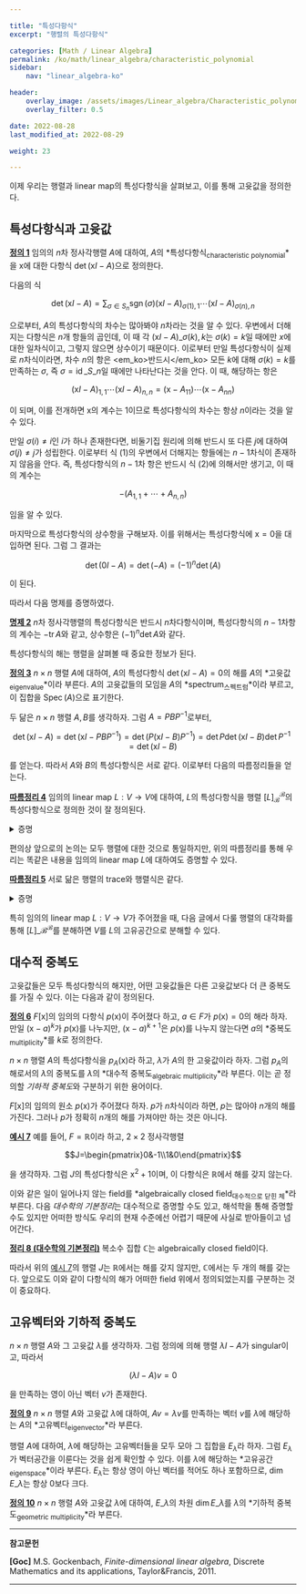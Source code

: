 ```yaml
---

title: "특성다항식"
excerpt: "행렬의 특성다항식"

categories: [Math / Linear Algebra]
permalink: /ko/math/linear_algebra/characteristic_polynomial
sidebar: 
    nav: "linear_algebra-ko"

header:
    overlay_image: /assets/images/Linear_algebra/Characteristic_polynomial.png
    overlay_filter: 0.5

date: 2022-08-28
last_modified_at: 2022-08-29

weight: 23

---
```


이제 우리는 행렬과 linear map의 특성다항식을 살펴보고, 이를 통해 고윳값을 정의한다. 

## 특성다항식과 고윳값

<div class="definition" markdown="1">

<ins id="df1">**정의 1**</ins> 임의의 $n$차 정사각행렬 $A$에 대하여, $A$의 *특성다항식<sub>characteristic polynomial</sub>*을 $\mathrm{x}$에 대한 다항식 $\det(\mathrm{x}I-A)$으로 정의한다.

</div>

다음의 식

$$\det(\mathrm{x}I-A)=\sum_{\sigma\in S_n}\operatorname{sgn}(\sigma)(\mathrm{x}I-A)_{\sigma(1),1}\cdots(\mathrm{x}I-A)_{\sigma(n),n}\tag{1}$$

으로부터, $A$의 특성다항식의 차수는 많아봐야 $n$차라는 것을 알 수 있다. 우변에서 더해지는 다항식은 $n$개 항들의 곱인데, 이 때 각 $(\mathrm{x}I-A)\_{\sigma(k),k}$는 $\sigma(k)=k$일 때에만 $x$에 대한 일차식이고, 그렇지 않으면 상수이기 때문이다. 이로부터 만일 특성다항식이 실제로 $n$차식이라면, 차수 $n$의 항은 <em_ko>반드시</em_ko> 모든 $k$에 대해 $\sigma(k)=k$를 만족하는 $\sigma$, 즉 $\sigma=\operatorname{id}\_{S\_n}$일 때에만 나타난다는 것을 안다. 이 때, 해당하는 항은

$$(\mathrm{x}I-A)_{1,1}\cdots(\mathrm{x}I-A)_{n,n}=(\mathrm{x}-A_{11})\cdots(\mathrm{x}-A_{nn})\tag{2}$$

이 되며, 이를 전개하면 $\mathrm{x}$의 계수는 $1$이므로 특성다항식의 차수는 항상 $n$이라는 것을 알 수 있다. 

만일 $\sigma(i)\neq i$인 $i$가 하나 존재한다면, 비둘기집 원리에 의해 반드시 또 다른 $j$에 대하여 $\sigma(j)\neq j$가 성립한다. 이로부터 식 (1)의 우변에서 더해지는 항들에는 $n-1$차식이 존재하지 않음을 안다. 즉, 특성다항식의 $n-1$차 항은 반드시 식 (2)에 의해서만 생기고, 이 때의 계수는 

$$-(A_{1,1}+\cdots+A_{n,n})$$

임을 알 수 있다.

마지막으로 특성다항식의 상수항을 구해보자. 이를 위해서는 특성다항식에 $\mathrm{x}=0$을 대입하면 된다. 그럼 그 결과는

$$\det(0I-A)=\det(-A)=(-1)^n\det(A)$$

이 된다. 

따라서 다음 명제를 증명하였다.

<div class="proposition" markdown="1">

<ins id="pp2">**명제 2**</ins> $n$차 정사각행렬의 특성다항식은 반드시 $n$차다항식이며, 특성다항식의 $n-1$차항의 계수는 $-\operatorname{tr}A$와 같고, 상수항은 $(-1)^n\det A$와 같다.

</div>

특성다항식의 해는 행렬을 살펴볼 때 중요한 정보가 된다.

<div class="definition" markdown="1">

<ins id="df3">**정의 3**</ins> $n\times n$ 행렬 $A$에 대하여, $A$의 특성다항식 $\det(\mathrm{x}I-A)=0$의 해를 $A$의 *고윳값<sub>eigenvalue</sub>*이라 부른다. $A$의 고윳값들의 모임을 $A$의 *spectrum<sub>스펙트럼</sub>*이라 부르고, 이 집합을 $\operatorname{Spec}(A)$으로 표기한다.

</div>

두 닮은 $n\times n$ 행렬 $A,B$를 생각하자. 그럼 $A=PBP^{-1}$로부터, 

$$\det(\mathrm{x}I-A)=\det(\mathrm{x}I-PBP^{-1})=\det(P(\mathrm{x}I-B)P^{-1})=\det P\det(\mathrm{x}I-B)\det P^{-1}=\det(\mathrm{x}I-B)$$

를 얻는다. 따라서 $A$와 $B$의 특성다항식은 서로 같다. 이로부터 다음의 따름정리들을 얻는다.

<div class="proposition" markdown="1">

<ins id="crl4">**따름정리 4**</ins> 임의의 linear map $L:V\rightarrow V$에 대하여, $L$의 특성다항식을 <phrase>행렬 $[L]_\mathcal{B}^\mathcal{B}$의 특성다항식</phrase>으로 정의한 것이 잘 정의된다.

</div>
<details class="proof" markdown="1">
<summary>증명</summary>

즉, $V$의 basis $\mathcal{B}$ 대신 $\mathcal{C}$를 택하여도 $L$의 특성다항식에는 변화가 없다는 것을 보여야 한다. 앞선 논증에 의하여, 이는 [§기저변환, 정의 2]로부터 두 행렬표현 $[L]\_\mathcal{B}^\mathcal{B}$와 $[L]\_\mathcal{C}^\mathcal{C}$가 서로 닮은 행렬이라는 것을 관찰하는 것으로 충분하다.

</details>

편의상 앞으로의 논의는 모두 행렬에 대한 것으로 통일하지만, 위의 따름정리를 통해 우리는 똑같은 내용을 임의의 linear map $L$에 대하여도 증명할 수 있다.

<div class="proposition" markdown="1">

<ins id="crl5">**따름정리 5**</ins> 서로 닮은 행렬의 trace와 행렬식은 같다. 

</div>
<details class="proof" markdown="1">
<summary>증명</summary>

앞선 논증으로부터 $A$와 $B$는 같은 특성다항식을 갖는다는 것을 알고, [명제 2](#pp2)로부터 행렬의 trace와 행렬식은 특성다항식으로부터 결정된다. 

</details>

특히 임의의 linear map $L:V\rightarrow V$가 주어졌을 때, 다음 글에서 다룰 행렬의 대각화를 통해 $[L]\_\mathcal{B}^\mathcal{B}$를 분해하면 $V$를 $L$의 고유공간으로 분해할 수 있다.

## 대수적 중복도

고윳값들은 모두 특성다항식의 해지만, 어떤 고윳값들은 다른 고윳값보다 더 큰 중복도를 가질 수 있다. 이는 다음과 같이 정의된다.

<div class="definition" markdown="1">

<ins id="df6">**정의 6**</ins> $F[\mathrm{x}]$의 임의의 다항식 $p(\mathrm{x})$이 주어졌다 하고, $a\in F$가 $p(\mathrm{x})=0$의 해라 하자. 만일 $(\mathrm{x}-a)^k$가 $p(\mathrm{x})$를 나누지만, $(\mathrm{x}-a)^{k+1}$은 $p(\mathrm{x})$를 나누지 않는다면 $a$의 *중복도<sub>multiplicity</sub>*를 $k$로 정의한다. 

</div>

$n\times n$ 행렬 $A$의 특성다항식을 $p_A(\mathrm{x})$라 하고, $\lambda$가 $A$의 한 고윳값이라 하자. 그럼 $p_A$의 해로서의 $\lambda$의 중복도를 $\lambda$의 *대수적 중복도<sub>algebraic multiplicity</sub>*라 부른다. 이는 곧 정의할 *기하적 중복도*와 구분하기 위한 용어이다. 

$F[\mathrm{x}]$의 임의의 원소 $p(\mathrm{x})$가 주어졌다 하자. $p$가 $n$차식이라 하면, $p$는 많아야 $n$개의 해를 가진다. 그러나 $p$가 정확히 $n$개의 해를 가져야만 하는 것은 아니다.

<div class="example" markdown="1">

<ins id="ex7">**예시 7**</ins> 예를 들어, $F=\mathbb{R}$이라 하고, $2\times 2$ 정사각행렬

$$J=\begin{pmatrix}0&-1\\1&0\end{pmatrix}$$

을 생각하자. 그럼 $J$의 특성다항식은 $\mathrm{x}^2+1$이며, 이 다항식은 $\mathbb{R}$에서 해를 갖지 않는다. 

</div>

이와 같은 일이 일어나지 않는 field를 *algebraically closed field<sub>대수적으로 닫힌 체</sub>*라 부른다. 다음 *대수학의 기본정리*는 대수적으로 증명할 수도 있고, 해석학을 통해 증명할 수도 있지만 어떠한 방식도 우리의 현재 수준에선 어렵기 때문에 사실로 받아들이고 넘어간다.

<div class="proposition" markdown="1">

<ins id="thm8">**정리 8 (대수학의 기본정리)**</ins> 복소수 집합 $\mathbb{C}$는 algebraically closed field이다.

</div>

따라서 위의 [예시 7](#ex7)의 행렬 $J$는 $\mathbb{R}$에서는 해를 갖지 않지만, $\mathbb{C}$에서는 두 개의 해를 갖는다. 앞으로도 이와 같이 다항식의 해가 어떠한 field 위에서 정의되었는지를 구분하는 것이 중요하다. 

## 고유벡터와 기하적 중복도

$n\times n$ 행렬 $A$와 그 고윳값 $\lambda$를 생각하자. 그럼 정의에 의해 행렬 $\lambda I-A$가 singular이고, 따라서 

$$(\lambda I-A)v=0$$

을 만족하는 영이 아닌 벡터 $v$가 존재한다.

<div class="definition" markdown="1">

<ins id="df9">**정의 9**</ins> $n\times n$ 행렬 $A$와 고윳값 $\lambda$에 대하여, $Av=\lambda v$를 만족하는 벡터 $v$를 $\lambda$에 해당하는 $A$의 *고유벡터<sub>eigenvector</sub>*라 부른다. 

</div>

행렬 $A$에 대하여, $\lambda$에 해당하는 고유벡터들을 모두 모아 그 집합을 $E_\lambda$라 하자. 그럼 $E_\lambda$가 벡터공간을 이룬다는 것을 쉽게 확인할 수 있다. 이를 $\lambda$에 해당하는 *고유공간<sub>eigenspace</sub>*이라 부른다. $E_\lambda$는 항상 영이 아닌 벡터를 적어도 하나 포함하므로, $\dim E\_\lambda$는 항상 $0$보다 크다. 

<div class="definition" markdown="1">

<ins id="df10">**정의 10**</ins> $n\times n$ 행렬 $A$와 고윳값 $\lambda$에 대하여, $E\_\lambda$의 차원 $\dim E\_\lambda$를 $\lambda$의 *기하적 중복도<sub>geometric multiplicity</sub>*라 부른다. 

</div>



---

**참고문헌**

**[Goc]** M.S. Gockenbach, *Finite-dimensional linear algebra*, Discrete Mathematics and its applications, Taylor&Francis, 2011.

---
